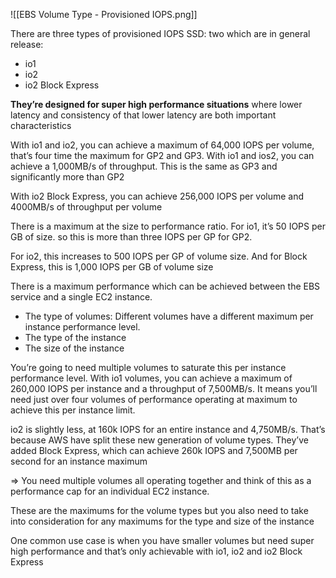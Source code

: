 ![[EBS Volume Type - Provisioned IOPS.png]]

There are three types of provisioned IOPS SSD: two which are in general release:
- io1
- io2
- io2 Block Express

**They’re designed for super high performance situations** where lower latency and consistency of that lower latency are both important characteristics

With io1 and io2, you can achieve a maximum of 64,000 IOPS per volume, that’s four time the maximum for GP2 and GP3. With io1 and ios2, you can achieve a 1,000MB/s of throughput. This is the same as GP3 and significantly more than GP2

With io2 Block Express, you can achieve 256,000 IOPS per volume and 4000MB/s of throughput per volume

There is a maximum at the size to performance ratio. For io1, it’s 50 IOPS per GB of size. so this is more than three IOPS per GP for GP2.

For io2, this increases to 500 IOPS per GP of volume size. And for Block Express, this is 1,000 IOPS per GB of volume size

There is a maximum performance which can be achieved between the EBS service and a single EC2 instance.

- The type of volumes: Different volumes have a different maximum per instance performance level.
- The type of the instance
- The size of the instance

You’re going to need multiple volumes to saturate this per instance performance level. With io1 volumes, you can achieve a maximum of 260,000 IOPS per instance and a throughput of 7,500MB/s. It means you’ll need just over four volumes of performance operating at maximum to achieve this per instance limit.

io2 is slightly less, at 160k IOPS for an entire instance and 4,750MB/s. That’s because AWS have split these new generation of volume types. They’ve added Block Express, which can achieve 260k IOPS and 7,500MB per second for an instance maximum

⇒ You need multiple volumes all operating together and think of this as a performance cap for an individual EC2 instance.

These are the maximums for the volume types but you also need to take into consideration for any maximums for the type and size of the instance

One common use case is when you have smaller volumes but need super high performance and that’s only achievable with io1, io2 and io2 Block Express